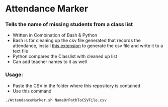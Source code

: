 # Attendance Marker

### Tells the name of missing students from a class list

- Written in Combination of Bash & Python
- Bash is for cleaning up the csv file generated that records the attendance, install [this extension](https://github.com/al-caughey/Google-Meet-Attendance) to generate the csv file and write it to a text file
- Python compares the Classlist with cleaned up list
- Can add teacher names to it as well

### Usage:

- Paste the CSV in the folder where this repository is contained
- Use this command

```
./AttendanceMarker.sh NameOrPathToCSVFile.csv
```
